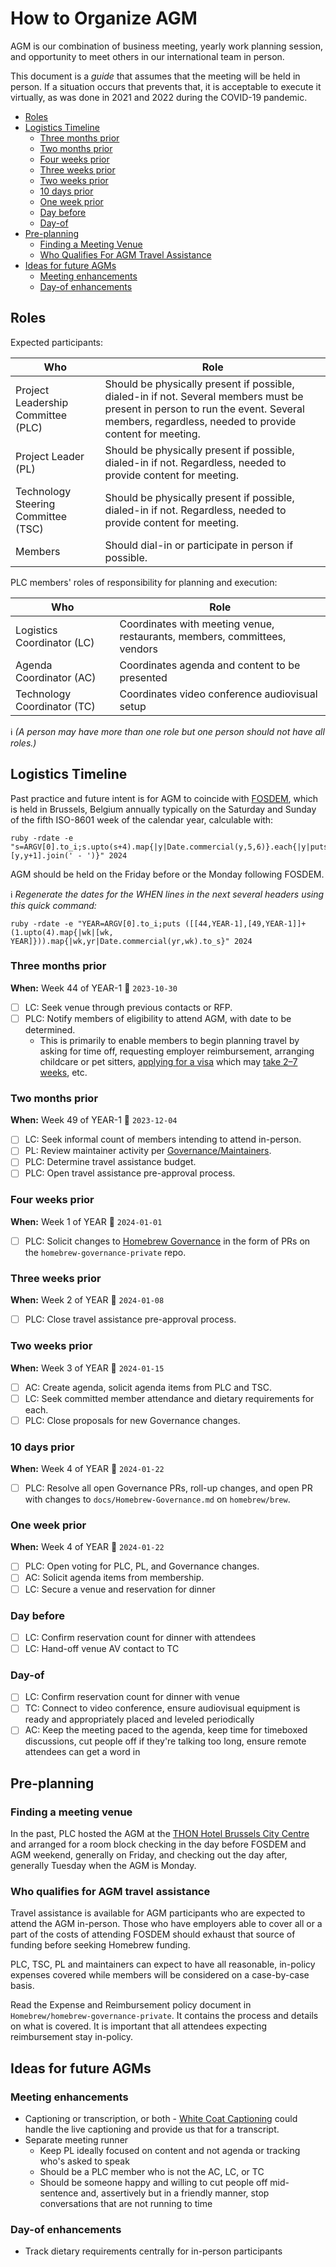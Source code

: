 # How to Organize AGM

AGM is our combination of business meeting, yearly work planning session, and opportunity to meet others in our international team in person.

This document is a _guide_ that assumes that the meeting will be held in person.
If a situation occurs that prevents that, it is acceptable to execute it virtually, as was done in 2021 and 2022 during the COVID-19 pandemic.

<!-- TOC start -->

* [Roles](#roles)
* [Logistics Timeline](#logistics-timeline)
  * [Three months prior](#three-months-prior)
  * [Two months prior](#two-months-prior)
  * [Four weeks prior](#four-weeks-prior)
  * [Three weeks prior](#three-weeks-prior)
  * [Two weeks prior](#two-weeks-prior)
  * [10 days prior](#10-days-prior)
  * [One week prior](#one-week-prior)
  * [Day before](#day-before)
  * [Day-of](#day-of)
* [Pre-planning](#pre-planning)
  * [Finding a Meeting Venue](#finding-a-meeting-venue)
  * [Who Qualifies For AGM Travel Assistance](#who-qualifies-for-agm-travel-assistance)
* [Ideas for future AGMs](#ideas-for-future-agms)
  * [Meeting enhancements](#meeting-enhancements)
  * [Day-of enhancements](#day-of-enhancements)

<!-- TOC end -->

## Roles

Expected participants:

|Who|Role|
|---|---|
|Project Leadership Committee (PLC)|Should be physically present if possible, dialed-in if not. Several members must be present in person to run the event. Several members, regardless, needed to provide content for meeting.|
|Project Leader (PL)|Should be physically present if possible, dialed-in if not. Regardless, needed to provide content for meeting.|
|Technology Steering Committee (TSC)|Should be physically present if possible, dialed-in if not. Regardless, needed to provide content for meeting.|
|Members|Should dial-in or participate in person if possible.|

PLC members' roles of responsibility for planning and execution:

|Who|Role|
|---|---|
|Logistics Coordinator (LC)|Coordinates with meeting venue, restaurants, members, committees, vendors|
|Agenda Coordinator (AC)|Coordinates agenda and content to be presented|
|Technology Coordinator (TC)|Coordinates video conference audiovisual setup|

:information_source: _(A person may have more than one role but one person should not have all roles.)_

## Logistics Timeline

Past practice and future intent is for AGM to coincide with [FOSDEM](https://fosdem.org "Free and Open Source Developers European Meeting"), which is held in Brussels, Belgium annually typically on the Saturday and Sunday of the fifth ISO-8601 week of the calendar year, calculable with:

    ruby -rdate -e "s=ARGV[0].to_i;s.upto(s+4).map{|y|Date.commercial(y,5,6)}.each{|y|puts [y,y+1].join(' - ')}" 2024

AGM should be held on the Friday before or the Monday following FOSDEM.

:information_source: _Regenerate the dates for the WHEN lines in the next several headers
using this quick command:_

    ruby -rdate -e "YEAR=ARGV[0].to_i;puts ([[44,YEAR-1],[49,YEAR-1]]+(1.upto(4).map{|wk|[wk, YEAR]})).map{|wk,yr|Date.commercial(yr,wk).to_s}" 2024

### Three months prior

**When:** Week 44 of YEAR-1 :date: `2023-10-30`

* [ ] LC: Seek venue through previous contacts or RFP.
* [ ] PLC: Notify members of eligibility to attend AGM, with date to be determined.
  * This is primarily to enable members to begin planning travel by
      asking for time off, requesting employer reimbursement,
      arranging childcare or pet sitters,
      [applying for a visa](https://5195.f2w.bosa.be/en/themes/entry/border-control/visa/visa-type-c)
      which may [take 2–7 weeks](https://dofi.ibz.be/en/themes/third-country-nationals/short-stay/processing-time-visa-application),
      etc.

### Two months prior

**When:** Week 49 of YEAR-1 :date: `2023-12-04`

* [ ] LC: Seek informal count of members intending to attend in-person.
* [ ] PL: Review maintainer activity per [Governance/Maintainers](Homebrew-Governance.md#8-maintainers).
* [ ] PLC: Determine travel assistance budget.
* [ ] PLC: Open travel assistance pre-approval process.

### Four weeks prior

**When:** Week 1 of YEAR :date: `2024-01-01`

* [ ] PLC: Solicit changes to [Homebrew Governance](Homebrew-Governance.md) in the form of PRs on the `homebrew-governance-private` repo.

### Three weeks prior

**When:** Week 2 of YEAR :date: `2024-01-08`

* [ ] PLC: Close travel assistance pre-approval process.

### Two weeks prior

**When:** Week 3 of YEAR :date: `2024-01-15`

* [ ] AC: Create agenda, solicit agenda items from PLC and TSC.
* [ ] LC: Seek committed member attendance and dietary requirements for each.
* [ ] PLC: Close proposals for new Governance changes.

### 10 days prior

**When:** Week 4 of YEAR :date: `2024-01-22`

* [ ] PLC: Resolve all open Governance PRs, roll-up changes, and open PR with changes to `docs/Homebrew-Governance.md` on `homebrew/brew`.

### One week prior

**When:** Week 4 of YEAR :date: `2024-01-22`

* [ ] PLC: Open voting for PLC, PL, and Governance changes.
* [ ] AC: Solicit agenda items from membership.
* [ ] LC: Secure a venue and reservation for dinner

### Day before

* [ ] LC: Confirm reservation count for dinner with attendees
* [ ] LC: Hand-off venue AV contact to TC

### Day-of

* [ ] LC: Confirm reservation count for dinner with venue
* [ ] TC: Connect to video conference, ensure audiovisual equipment is ready and appropriately placed and leveled periodically
* [ ] AC: Keep the meeting paced to the agenda, keep time for timeboxed discussions, cut people off if they're talking too long, ensure remote attendees can get a word in

## Pre-planning

### Finding a meeting venue

In the past, PLC hosted the AGM at the
[THON Hotel Brussels City Centre](https://www.thonhotels.com/conference/belgium/brussels/thon-hotel-brussels-city-centre/?Persons=20)
and arranged for a room block checking in the day before FOSDEM and AGM weekend, generally on Friday, and checking out the day after, generally Tuesday when the AGM is Monday.

### Who qualifies for AGM travel assistance

Travel assistance is available for AGM participants who are expected to attend the AGM in-person.
Those who have employers able to cover all or a part of the costs of attending FOSDEM should exhaust that
source of funding before seeking Homebrew funding.

PLC, TSC, PL and maintainers can expect to have all reasonable, in-policy expenses covered while members will be considered on a case-by-case basis.

Read the Expense and Reimbursement policy document in `Homebrew/homebrew-governance-private`.
It contains the process and details on what is covered.
It is important that all attendees expecting reimbursement stay in-policy.

## Ideas for future AGMs

### Meeting enhancements

* Captioning or transcription, or both - [White Coat Captioning](https://whitecoatcaptioning.com) could handle the live captioning and provide us that for a transcript.
* Separate meeting runner
  * Keep PL ideally focused on content and not agenda or tracking who's asked to speak
  * Should be a PLC member who is not the AC, LC, or TC
  * Should be someone happy and willing to cut people off mid-sentence and, assertively but in a friendly manner, stop conversations that are not running to time

### Day-of enhancements

* Track dietary requirements centrally for in-person participants
